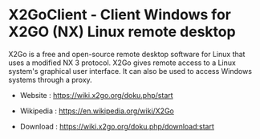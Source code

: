 # X2GoClient - Client Windows for X2GO (NX) Linux remote desktop

X2Go is a free and open-source remote desktop software for Linux
that uses a modified NX 3 protocol.
X2Go gives remote access to a Linux system's graphical user interface.
It can also be used to access Windows systems through a proxy.

* Website : https://wiki.x2go.org/doku.php/start
* Wikipedia : https://en.wikipedia.org/wiki/X2Go

* Download : https://wiki.x2go.org/doku.php/download:start
